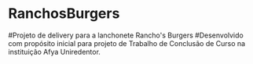 # RanchosBurgers
#Projeto de delivery para a lanchonete Rancho's Burgers
#Desenvolvido com propósito inicial para projeto de Trabalho de Conclusão de Curso na instituição Afya Uniredentor. 
